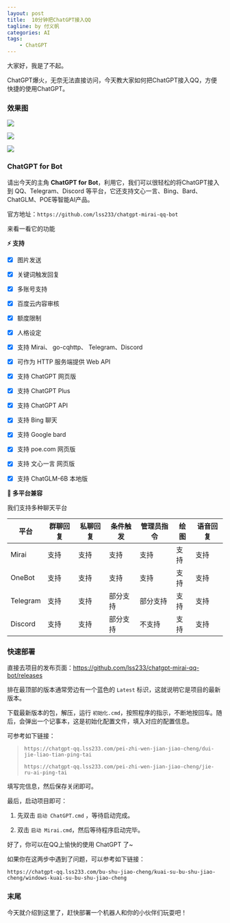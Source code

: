 ```yaml
---
layout: post
title:  10分钟把ChatGPT接入QQ
tagline: by 付义帆
categories: AI
tags: 
    - ChatGPT
---
```


大家好，我是了不起。

ChatGPT爆火，无奈无法直接访问，今天教大家如何把ChatGPT接入QQ，方便快捷的使用ChatGPT。

<!--more-->

### 效果图

![](https://www.javanorth.cn/assets/images/2023/chatgpt/11.png)

![](https://www.javanorth.cn/assets/images/2023/chatgpt/22.png)

![](https://www.javanorth.cn/assets/images/2023/chatgpt/33.png)

### ChatGPT for Bot

请出今天的主角 **ChatGPT for Bot**，利用它，我们可以很轻松的将ChatGPT接入到 QQ、Telegram、Discord 等平台，它还支持文心一言、Bing、Bard、ChatGLM、POE等智能AI产品。

官方地址：`https://github.com/lss233/chatgpt-mirai-qq-bot` 



来看一看它的功能

**⚡ 支持**   
* [x] 图片发送
* [x] 关键词触发回复
* [x] 多账号支持
* [x] 百度云内容审核
* [x] 额度限制 
* [x] 人格设定
* [x] 支持 Mirai、 go-cqhttp、 Telegram、Discord  
* [x] 可作为 HTTP 服务端提供 Web API
* [x] 支持 ChatGPT 网页版
* [x] 支持 ChatGPT Plus
* [x] 支持 ChatGPT API
* [x] 支持 Bing 聊天
* [x] 支持 Google bard
* [x] 支持 poe.com 网页版
* [x] 支持 文心一言 网页版
* [x] 支持 ChatGLM-6B 本地版



**🤖 多平台兼容**  

我们支持多种聊天平台

| 平台     | 群聊回复 | 私聊回复 | 条件触发 | 管理员指令 | 绘图 | 语音回复 |
| -------- | -------- | -------- | -------- | ---------- | ---- | -------- |
| Mirai    | 支持     | 支持     | 支持     | 支持       | 支持 | 支持     |
| OneBot   | 支持     | 支持     | 支持     | 支持       | 支持 | 支持     |
| Telegram | 支持     | 支持     | 部分支持 | 部分支持   | 支持 | 支持     |
| Discord  | 支持     | 支持     | 部分支持 | 不支持     | 支持 | 支持     |

### 快速部署

直接去项目的发布页面：https://github.com/lss233/chatgpt-mirai-qq-bot/releases

排在最顶部的版本通常旁边有一个蓝色的 `Latest` 标识，这就说明它是项目的最新版本。



下载最新版本的包，解压，运行 `初始化.cmd`，按照程序的指示，不断地按回车。随后，会弹出一个记事本，这是初始化配置文件，填入对应的配置信息。

可参考如下链接：

> `https://chatgpt-qq.lss233.com/pei-zhi-wen-jian-jiao-cheng/dui-jie-liao-tian-ping-tai`
>
> `https://chatgpt-qq.lss233.com/pei-zhi-wen-jian-jiao-cheng/jie-ru-ai-ping-tai`

填写完信息，然后保存关闭即可。

最后，启动项目即可：

1. 先双击 `启动 ChatGPT.cmd` ，等待启动完成。

2. 双击 `启动 Mirai.cmd`，然后等待程序启动完毕。

好了，你可以在QQ上愉快的使用 ChatGPT 了~



如果你在这两步中遇到了问题，可以参考如下链接：

`https://chatgpt-qq.lss233.com/bu-shu-jiao-cheng/kuai-su-bu-shu-jiao-cheng/windows-kuai-su-bu-shu-jiao-cheng`

### 末尾

今天就介绍到这里了，赶快部署一个机器人和你的小伙伴们玩耍吧！